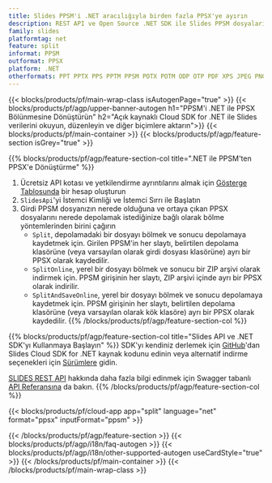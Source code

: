 ```yaml
---
title: Slides PPSM'i .NET aracılığıyla birden fazla PPSX'ye ayırın
description: REST API ve Open Source .NET SDK ile Slides PPSM dosyalarını PPSX slaytlarına ayırın
family: slides
platformtag: net
feature: split
informat: PPSM
outformat: PPSX
platform: .NET
otherformats: PPT PPTX PPS PPTM PPSM POTX POTM ODP OTP PDF XPS JPEG PNG BMP TIFF SVG HTML5 GIF XAML
---
```


{{< blocks/products/pf/main-wrap-class isAutogenPage="true" >}}
{{< blocks/products/pf/agp/upper-banner-autogen h1="PPSM'i .NET ile PPSX Bölünmesine Dönüştürün" h2="Açık kaynaklı Cloud SDK for .NET ile Slides verilerini okuyun, düzenleyin ve diğer biçimlere aktarın">}}
{{< blocks/products/pf/main-container >}}
{{< blocks/products/pf/agp/feature-section isGrey="true" >}}

{{% blocks/products/pf/agp/feature-section-col title=".NET ile PPSM'ten PPSX'e Dönüştürme" %}}
1. Ücretsiz API kotası ve yetkilendirme ayrıntılarını almak için <a href="https://dashboard.aspose.cloud/">Gösterge Tablosunda</a> bir hesap oluşturun
1. ```SlidesApi```'yi İstemci Kimliği ve İstemci Sırrı ile Başlatın
1. Girdi PPSM dosyanızın nerede olduğuna ve ortaya çıkan PPSX dosyalarını nerede depolamak istediğinize bağlı olarak bölme yöntemlerinden birini çağırın
    - ```Split```, depolamadaki bir dosyayı bölmek ve sonucu depolamaya kaydetmek için. Girilen PPSM'in her slaytı, belirtilen depolama klasörüne (veya varsayılan olarak girdi dosyası klasörüne) ayrı bir PPSX olarak kaydedilir.
    - ```SplitOnline```, yerel bir dosyayı bölmek ve sonucu bir ZIP arşivi olarak indirmek için. PPSM girişinin her slaytı, ZIP arşivi içinde ayrı bir PPSX olarak indirilir.
    - ```SplitAndSaveOnline```, yerel bir dosyayı bölmek ve sonucu depolamaya kaydetmek için. PPSM girişinin her slaytı, belirtilen depolama klasörüne (veya varsayılan olarak kök klasöre) ayrı bir PPSX olarak kaydedilir.
{{% /blocks/products/pf/agp/feature-section-col %}}

{{% blocks/products/pf/agp/feature-section-col title="Slides API ve .NET SDK'yı Kullanmaya Başlayın" %}}
SDK'yı kendiniz derlemek için [GitHub](https://github.com/aspose-slides-cloud/aspose-slides-cloud-dotnet)'dan Slides Cloud SDK for .NET kaynak kodunu edinin veya alternatif indirme seçenekleri için [Sürümlere](https://releases.aspose.cloud/) gidin.

[SLIDES REST API](https://products.aspose.cloud/slides/curl/) hakkında daha fazla bilgi edinmek için Swagger tabanlı [API Referansına](https://apireference.aspose.cloud/slides/) da bakın.
{{% /blocks/products/pf/agp/feature-section-col %}}

{{< blocks/products/pf/cloud-app app="split" language="net" format="ppsx" inputFormat="ppsm" >}}

{{< /blocks/products/pf/agp/feature-section >}}
{{< blocks/products/pf/agp/i18n/faq-autogen >}}
{{< blocks/products/pf/agp/i18n/other-supported-autogen useCardStyle="true" >}}
{{< /blocks/products/pf/main-container >}}
{{< /blocks/products/pf/main-wrap-class >}}